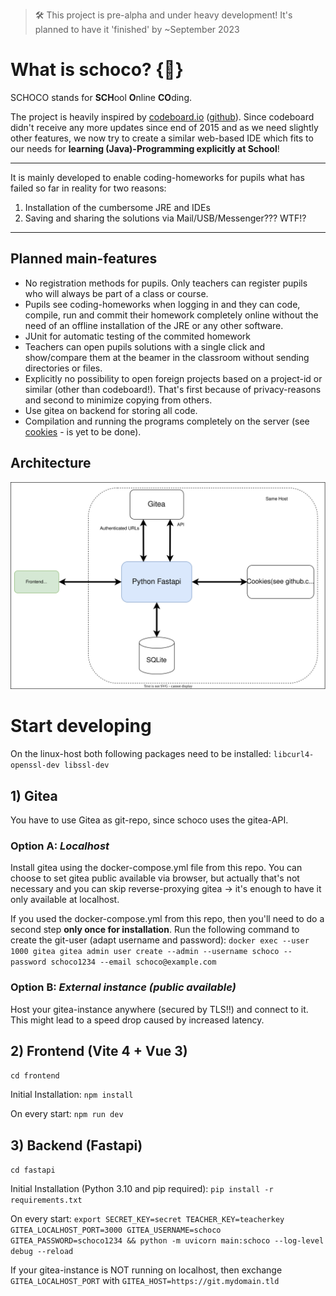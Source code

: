> 🛠️️ This project is pre-alpha and under heavy development! It's planned to have it 'finished' by ~September 2023


# What is schoco? {🍫}

SCHOCO stands for **SCH**ool **O**nline **CO**ding.

The project is heavily inspired by [codeboard.io](https://codeboard.io) ([github](https://github.com/codeboardio)). Since codeboard didn't receive any more updates since end of 2015 and as we need slightly other features, we now try to create a similar web-based IDE which fits to our needs for **learning (Java)-Programming explicitly at School**! 

---
It is mainly developed to enable coding-homeworks for pupils what has failed so far in reality for two reasons:
 1. Installation of the cumbersome JRE and IDEs
 2. Saving and sharing the solutions via Mail/USB/Messenger??? WTF!?
---

## Planned main-features
- No registration methods for pupils. Only teachers can register pupils who will always be part of a class or course.
- Pupils see coding-homeworks when logging in and they can code, compile, run and commit their homework completely online without the need of an offline installation of the JRE or any other software.
- JUnit for automatic testing of the commited homework
- Teachers can open pupils solutions with a single click and show/compare them at the beamer in the classroom without sending directories or files.
- Explicitly no possibility to open foreign projects based on a project-id or similar (other than codeboard!). That's first because of privacy-reasons and second to minimize copying from others.
- Use gitea on backend for storing all code.
- Compilation and running the programs completely on the server (see [cookies](https://github.com/PhiTux/cookies) - is yet to be done).

## Architecture
<img src="./schoco_architecture.svg">

# Start developing

On the linux-host both following packages need to be installed: `libcurl4-openssl-dev libssl-dev`

## 1) Gitea
You have to use Gitea as git-repo, since schoco uses the gitea-API.

### Option A: *Localhost*
Install gitea using the docker-compose.yml file from this repo. You can choose to set gitea public available via browser, but actually that's not necessary and you can skip reverse-proxying gitea -> it's enough to have it only available at localhost.

If you used the docker-compose.yml from this repo, then you'll need to do a second step **only once for installation**. Run the following command to create the git-user (adapt username and password):
`docker exec --user 1000 gitea gitea admin user create --admin --username schoco --password schoco1234 --email schoco@example.com`

### Option B: *External instance (public available)*

Host your gitea-instance anywhere (secured by TLS!!) and connect to it. This might lead to a speed drop caused by increased latency.

## 2) Frontend (Vite 4 + Vue 3)
`cd frontend` 

Initial Installation: `npm install`

On every start: `npm run dev`

## 3) Backend (Fastapi)

`cd fastapi`

Initial Installation (Python 3.10 and pip required): `pip install -r requirements.txt`

On every start: `export SECRET_KEY=secret TEACHER_KEY=teacherkey GITEA_LOCALHOST_PORT=3000 GITEA_USERNAME=schoco GITEA_PASSWORD=schoco1234 && python -m uvicorn main:schoco --log-level debug --reload`

If your gitea-instance is NOT running on localhost, then exchange `GITEA_LOCALHOST_PORT` with `GITEA_HOST=https://git.mydomain.tld`